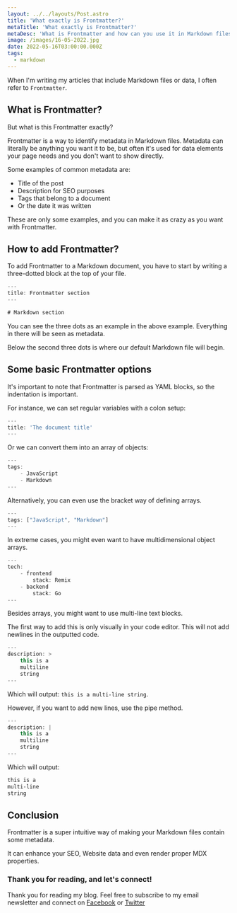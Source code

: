```yaml
---
layout: ../../layouts/Post.astro
title: 'What exactly is Frontmatter?'
metaTitle: 'What exactly is Frontmatter?'
metaDesc: 'What is Frontmatter and how can you use it in Markdown files'
image: /images/16-05-2022.jpg
date: 2022-05-16T03:00:00.000Z
tags:
  - markdown
---
```


When I'm writing my articles that include Markdown files or data, I often refer to `Frontmatter`.

## What is Frontmatter?

But what is this Frontmatter exactly?

Frontmatter is a way to identify metadata in Markdown files.
Metadata can literally be anything you want it to be, but often it's used for data elements your page needs and you don't want to show directly.

Some examples of common metadata are:

- Title of the post
- Description for SEO purposes
- Tags that belong to a document
- Or the date it was written

These are only some examples, and you can make it as crazy as you want with Frontmatter.

## How to add Frontmatter?

To add Frontmatter to a Markdown document, you have to start by writing a three-dotted block at the top of your file.

```js
---
title: Frontmatter section
---

# Markdown section
```

You can see the three dots as an example in the above example. Everything in there will be seen as metadata.

Below the second three dots is where our default Markdown file will begin.

## Some basic Frontmatter options

It's important to note that Frontmatter is parsed as YAML blocks, so the indentation is important.

For instance, we can set regular variables with a colon setup:

```js
---
title: 'The document title'
---
```

Or we can convert them into an array of objects:

```js
---
tags:
	- JavaScript
	- Markdown
---
```

Alternatively, you can even use the bracket way of defining arrays.

```js
---
tags: ["JavaScript", "Markdown"]
---
```

In extreme cases, you might even want to have multidimensional object arrays.

```js
---
tech:
	- frontend
		stack: Remix
	- backend
		stack: Go
---
```

Besides arrays, you might want to use multi-line text blocks.

The first way to add this is only visually in your code editor. This will not add newlines in the outputted code.

```js
---
description: >
	this is a
	multiline
	string
---
```

Which will output: `this is a multi-line string`.

However, if you want to add new lines, use the pipe method.

```js
---
description: |
	this is a
	multiline
	string
---
```

Which will output:

```txt
this is a
multi-line
string
```

## Conclusion

Frontmatter is a super intuitive way of making your Markdown files contain some metadata.

It can enhance your SEO, Website data and even render proper MDX properties.

### Thank you for reading, and let's connect!

Thank you for reading my blog. Feel free to subscribe to my email newsletter and connect on [Facebook](https://www.facebook.com/DailyDevTipsBlog) or [Twitter](https://twitter.com/DailyDevTips1)
